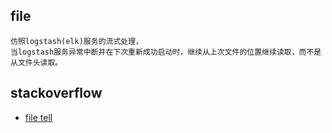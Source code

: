 ## file

```
仿照logstash(elk)服务的流式处理，
当logstash服务异常中断并在下次重新成功启动时，继续从上次文件的位置继续读取，而不是从文件头读取。
```



## stackoverflow

- [file tell](https://stackoverflow.com/questions/49785865/meaning-of-oserror-telling-position-disabled-by-next-call-error)